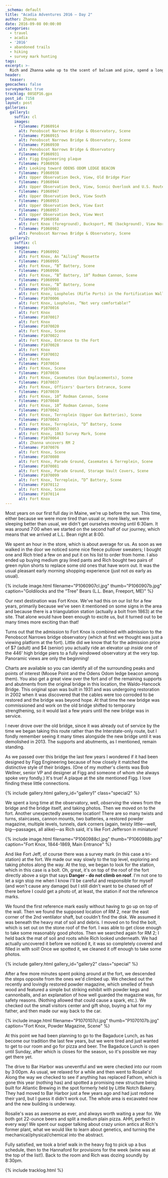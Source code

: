 ```yaml
---
_schema: default
title: "Acadia Adventures 2016 – Day 2"
author: Zhanna
date: 2016-09-08 00:00:00
categories:
  - travel
  - acadia
  - '2016'
  - abandoned trails
  - hiking
  - survey mark hunting
tags:
excerpt: >-
  Rich and Zhanna wake up to the scent of balsam and pine, spend a long time exploring Fort Knox and the bridge observatory, and conclude the day with the traditional pizza and beer at Rosalie's!
header:
  teaser:
geocaches: false
surveymarks: true
tracklog: 08SEP16.gpx
post_id: 7158
layout: post
galleries:
  gallery1:
    suffix: cl
    images:
    - filename: P1060914
      alt: Penobscot Narrows Bridge & Observatory, Scene
    - filename: P1060915
      alt: Penobscot Narrows Bridge & Observatory, Scene
    - filename: P1060930
      alt: Penobscot Narrows Bridge & Observatory
    - filename: P1060931
      alt: Figg Engineering plaque
    - filename: P1060936
      alt: Looking toward ODENS ODOM LEDGE BEACON
    - filename: P1060938
      alt: Upper Observation Deck, View, Old Bridge Pier
    - filename: P1060944
      alt: Upper Observation Deck, View, Scenic Overlook and U.S. Route 1.  
    - filename: P1060947
      alt: Upper Observation Deck, View South
    - filename: P1060953
      alt: Upper Observation Deck, View East
    - filename: P1060957
      alt: Upper Observation Deck, View West
    - filename: P1060958
      alt: Fort Knox (foreground), Bucksport, ME (background), View North
    - filename: P1060982
      alt: Penobscot Narrows Bridge & Observatory, Scene  
  gallery2:
    suffix: cl
    images:
    - filename: P1060992
      alt: Fort Knox, An “Ailing” Moosette
    - filename: P1060995
      alt: Fort Knox, “B” Battery, Scene
    - filename: P1060996
      alt: Fort Knox, “B” Battery, 10” Rodman Cannon, Scene
    - filename: P1060998
      alt: Fort Knox, “B” Battery, Scene
    - filename: P1070001
      alt: Fort Knox, Loopholes (Rifle Ports) in the Fortification Walls
    - filename: P1070006
      alt: Fort Knox, Loopholes, “Not very comfortable!”
    - filename: P1070016
      alt: Fort Knox
    - filename: P1070017
      alt: Fort Knox
    - filename: P1070020
      alt: Fort Knox, Scene
    - filename: P1070022
      alt: Fort Knox, Entrance to the Fort
    - filename: P1070028
      alt: Fort Knox
    - filename: P1070032
      alt: Fort Knox
    - filename: P1070034
      alt: Fort Knox, Scene
    - filename: P1070036
      alt: Fort Knox, Casemates (Gun Emplacements), Scene
    - filename: P1070037
      alt: Fort Knox, Officers' Quarters Entrance, Scene
    - filename: P1070039
      alt: Fort Knox, 10” Rodman Cannon, Scene
    - filename: P1070040
      alt: Fort Knox, 10” Rodman Cannon, Scene
    - filename: P1070042
      alt: Fort Knox, Terreplein (Upper Gun Batteries), Scene
    - filename: P1070043
      alt: Fort Knox, Terreplein, “D” Battery, Scene
    - filename: P1070053
      alt: Fort Knox, 1863 Survey Mark, Scene
    - filename: P1070064
      alt: Zhanna uncovers RM 2
    - filename: P1070076
      alt: Fort Knox, Scene
    - filename: P1070080
      alt: Fort Knox, Parade Ground, Casemates & Terreplein, Scene
    - filename: P1070081
      alt: Fort Knox, Parade Ground, Storage Vault Covers, Scene
    - filename: P1070099
      alt: Fort Knox, Terreplein, “D” Battery, Scene
    - filename: P1070112
      alt: Fort Knox, Scene
    - filename: P1070114
      alt: Fort Knox                
---
```


Most years on our first full day in Maine, we're up before the sun. This time, either because we were more tired than usual or, more likely, we were sleeping better than usual, we didn't get ourselves moving until 6:30am. It was around 7:00 when we started on the second half of our journey, which means that we arrived at L.L. Bean right at 8:00. 

We spent an hour in the store, which is about average for us. As soon as we walked in the door we noticed some nice fleece pullover sweaters; I bought one and Rich tried a few on and put it on his list to order from home. I also ended up buying medium gray lined pants and Rich bought two pairs of green nylon shorts to replace some old ones that have worn out. It was the usual pleasant early morning shopping experience (just not _as_ early as usual). 

{% include image.html filename="P1060907cl.jpg" thumb="P1060907b.jpg" caption="Goldilocks and the “Tree” Bears (L.L. Bean, Freeport, ME)" %}

Our next destination was Fort Knox. We've had this on our list for a few years, primarily because we've seen it mentioned on some signs in the area and because there is a triangulation station (actually a bolt from 1863) at the site. That alone would have been enough to excite us, but it turned out to be many times more exciting than that! 

Turns out that the admission to Fort Knox is combined with admission to the Penobscot Narrows bridge observatory (which at first we thought was just a viewing platform at the fort). Little did we know that for the admission price of $7 (adult) and $4 (senior) you actually ride an elevator _up inside_ one of the 446' high bridge piers to a fully windowed observatory at the very top. Panoramic views are only the beginning! 

Charts are available so you can identify all of the surrounding peaks and points of interest (Moose Point and the Odens Odom ledge beacon among them). You also get a great view over the fort and of the remaining supports and abutments from the original bridge in this location, the Waldo-Hancock Bridge. This original span was built in 1931 and was undergoing restoration in 2002 when it was discovered that the cables were too corroded to be restored and the bridge was beyond hope. At that time the new bridge was commissioned and work on the old bridge shifted to temporary strengthening, so it would last a few years until the new bridge was in service. 

I never drove over the old bridge, since it was already out of service by the time we began taking this route rather than the Interstate-only route, but I fondly remember seeing it many times alongside the new bridge until it was demolished in 2013. The supports and abutments, as I mentioned, remain standing.

As we passed over this bridge the last few years I wondered if it  had been designed by Figg Engineering because of how closely it matched the distinctive style of their bridges. (One of my mother's clients was Bob Wellner, senior VP and designer at Figg and someone of whom she always spoke very fondly.) It's true! A plaque at the site mentioned Figg. I love finding these little connections.

{% include gallery.html gallery_id="gallery1" class="special2" %}

We spent a long time at the observatory, well, _observing_ the views from the bridge and the bridge itself, and taking photos. Then we moved on to the fort. Another unexpectedly awesome location! There are so many twists and turns, staircases, cannon mounts, two batteries, a restored powder magazine, multiple levels, tunnels, dark corners (again, twisty little—well, big—passages, all alike)—as Rich said, it's like Fort Jefferson in miniature! 

{% include image.html filename="P1060988cl.jpg" thumb="P1060988b.jpg" caption="Fort Knox, 1844-1869, Main Entrance" %}

And like Fort Jeff, of course there was a survey mark (in this case a tri-station) at the fort. We made our way slowly to the top level, exploring and taking photos along the way. At the top, we began to look for the station, which in this case is a bolt. Oh, great, it's on top of the roof of the fort directly above a sign that says **Danger - do not climb on roof**. I'm not one to let a sign stop me when I know I'll be careful and responsible for myself (and won't cause any damage) but I still didn't want to be chased off of there before I could get a photo of, at least, the station if not the reference marks. 

We found the first reference mark easily without having to go up on top of the wall. Then we found the supposed location of RM 2, near the east corner of the 2nd ventilator shaft, but couldn't find the disk. We assumed it was beneath the heavy mat of soil and debris. I moved on to find the bolt, which is set out on the stone roof of the fort. I was able to get close enough to take some reasonably good photos. Then we searched again for RM 2; I held back the mat of soil and roots while Rich looked underneath. We had actually uncovered it before we noticed it, it was so completely covered and filled in with soil! Once we spotted it, we cleaned it off enough to take some photos.

{% include gallery.html gallery_id="gallery2" class="special" %}

After a few more minutes spent poking around at the fort, we descended the steps opposite from the ones we'd climbed up. We checked out the recently and lovingly restored powder magazine, which smelled of fresh wood and featured a simple but striking exhibit with powder kegs and cannonballs, and an explanation of how well guarded the magazine was, for safety reasons. (Nothing allowed that could cause a spark, etc.).  We checked out the small visitors center and gift shop, buying a hat for my father, and then made our way back to the car.

{% include image.html filename="P1070107cl.jpg" thumb="P1070107b.jpg" caption="Fort Knox, Powder Magazine, Scene" %}

At this point we had been planning to go to the Bagaduce Lunch, as has become our tradition the last few years, but we were tired and just wanted to get to our room and go for pizza and beer. The Bagaduce Lunch is open until Sunday, after which is closes for the season, so it's possible we may get there yet.

The drive to Bar Harbor was uneventful and we were checked into our room by 3:00pm. As usual, we relaxed for a while and then went to Rosalie's! Along the way we checked to see if anything has replaced Fathom, which is gone this year (nothing has) and spotted a promising new structure being built for Atlantic Brewing in the spot formerly held by Little Notch Bakery. They had moved to Bar Harbor just a few years ago and had just redone their yard, but I guess it didn't work out. The whole area is excavated now and the new building is underway. 

Rosalie's was as awesome as ever, and always worth waiting a year for. We both got 22-ounce beers and split a medium plain pizza. AHH, perfect in every way! We spent our supper talking about crazy union antics at Rich's former plant, what we would like to learn about genetics, and turning the mechanical/physical/chemical into the abstract.

Fully satisfied, we took a brief walk in the heavy fog to pick up a bus schedule, then to the Hannaford for provisions for the week (wine was at the top of the list!). Back to the room and Rich was dozing soundly by 8:30pm.

{% include tracklog.html %}